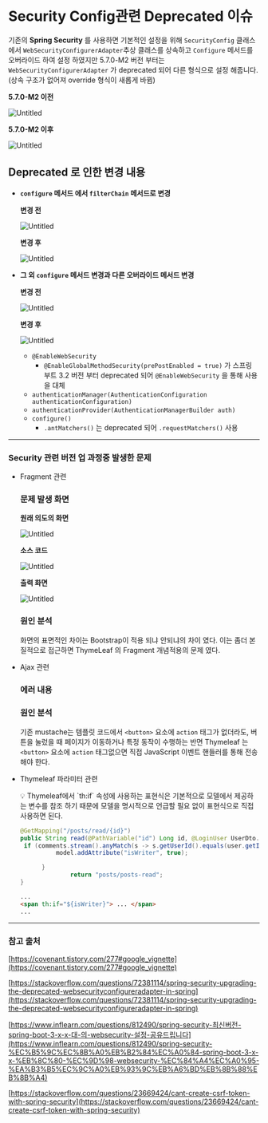 # Security Config관련 Deprecated 이슈

기존의 **Spring Security** 를 사용하면 기본적인 설정을 위해 `SecurityConfig` 클래스에서 `WebSecurityConfigurerAdapter`추상 클래스를 상속하고 `Configure` 메서드를 오버라이드 하여 설정 하였지만 5.7.0-M2 버전 부터는  `WebSecurityConfigurerAdapter` 가 deprecated 되어 다른 형식으로 설정 해줍니다. (상속 구조가 없어져 override 형식이 새롭게 바뀜)

**5.7.0-M2 이전**

![Untitled](Security%20Config%E1%84%80%E1%85%AA%E1%86%AB%E1%84%85%E1%85%A7%E1%86%AB%20Deprecated%20%E1%84%8B%E1%85%B5%E1%84%89%E1%85%B2%2026d1fac4feda43dab2fab9ea60214744/Untitled.png)

**5.7.0-M2 이후**

![Untitled](Security%20Config%E1%84%80%E1%85%AA%E1%86%AB%E1%84%85%E1%85%A7%E1%86%AB%20Deprecated%20%E1%84%8B%E1%85%B5%E1%84%89%E1%85%B2%2026d1fac4feda43dab2fab9ea60214744/Untitled%201.png)

## Deprecated 로 인한 변경 내용

- **`configure` 메서드 에서 `filterChain` 메서드로 변경**
    
    **변경 전**
    
    ![Untitled](Security%20Config%E1%84%80%E1%85%AA%E1%86%AB%E1%84%85%E1%85%A7%E1%86%AB%20Deprecated%20%E1%84%8B%E1%85%B5%E1%84%89%E1%85%B2%2026d1fac4feda43dab2fab9ea60214744/Untitled%202.png)
    
    **변경 후**
    
    ![Untitled](Security%20Config%E1%84%80%E1%85%AA%E1%86%AB%E1%84%85%E1%85%A7%E1%86%AB%20Deprecated%20%E1%84%8B%E1%85%B5%E1%84%89%E1%85%B2%2026d1fac4feda43dab2fab9ea60214744/Untitled%203.png)
    
- **그 외 `configure` 메서드 변경과 다른 오버라이드 메서드 변경**
    
    **변경 전**
    
    ![Untitled](Security%20Config%E1%84%80%E1%85%AA%E1%86%AB%E1%84%85%E1%85%A7%E1%86%AB%20Deprecated%20%E1%84%8B%E1%85%B5%E1%84%89%E1%85%B2%2026d1fac4feda43dab2fab9ea60214744/Untitled%204.png)
    
    **변경 후**
    
    ![Untitled](Security%20Config%E1%84%80%E1%85%AA%E1%86%AB%E1%84%85%E1%85%A7%E1%86%AB%20Deprecated%20%E1%84%8B%E1%85%B5%E1%84%89%E1%85%B2%2026d1fac4feda43dab2fab9ea60214744/Untitled%205.png)
    
    - `@EnableWebSecurity`
        - `@EnableGlobalMethodSecurity(prePostEnabled = true)` 가
        스프링 부트 3.2 버전 부터 deprecated 되어 `@EnableWebSecurity` 을 통해 사용을 대체
    - `authenticationManager(AuthenticationConfiguration authenticationConfiguration)`
    - `authenticationProvider(AuthenticationManagerBuilder auth)`
    - `configure()`
        - `.antMatchers()` 는 deprecated 되어 `.requestMatchers()` 사용

---

### Security 관련 버전 업 과정중 발생한 문제

- Fragment 관련
    
    ### 문제 발생 화면
    
    **원래 의도의 화면**
    
    ![Untitled](Mustache%20%E2%86%92%20Thymeleaf%20%E1%84%87%E1%85%A7%E1%86%AB%E1%84%92%E1%85%AA%E1%86%AB%206906effeaa2544aab4bdebd4dca20134/Untitled.png)
    
    **소스 코드**
    
    ![Untitled](Mustache%20%E2%86%92%20Thymeleaf%20%E1%84%87%E1%85%A7%E1%86%AB%E1%84%92%E1%85%AA%E1%86%AB%206906effeaa2544aab4bdebd4dca20134/Untitled%201.png)
    
    **출력 화면**
    
    ![Untitled](Mustache%20%E2%86%92%20Thymeleaf%20%E1%84%87%E1%85%A7%E1%86%AB%E1%84%92%E1%85%AA%E1%86%AB%206906effeaa2544aab4bdebd4dca20134/Untitled%202.png)
    
    ### 원인 분석
    
    화면의 표면적인 차이는 Bootstrap이 적용 되냐 안되냐의 차이 였다.
    이는 좀더 본질적으로 접근하면 ThymeLeaf 의 Fragment 개념적용의 문제 였다.
    
- Ajax 관련
    
    ### 에러 내용
    
    ### 원인 분석
    
    기존 mustache는 템플릿 코드에서 `<button>` 요소에 `action` 태그가 없더라도, 버튼을 눌렀을 때 페이지가 이동하거나 특정 동작이 수행하는 반면
    Thymeleaf 는 `<button>` 요소에 `action` 태그없으면 직접 JavaScript 이벤트 핸들러를 통해 전송해야 한다.
    
- Thymeleaf 파라미터 관련
    
    <aside>
    💡 Thymeleaf에서 `th:if` 속성에 사용하는 표현식은 기본적으로 모델에서 제공하는 변수를 참조
    하기 때문에 모델을 명시적으로 언급할 필요 없이 표현식으로 직접 사용하면 된다.
    
    </aside>
    
    ```java
    @GetMapping("/posts/read/{id}")
    public String read(@PathVariable("id") Long id, @LoginUser UserDto.Response user, Model model) {
     if (comments.stream().anyMatch(s -> s.getUserId().equals(user.getId()))) {
              model.addAttribute("isWriter", true);
    
          }
                  return "posts/posts-read";
    }
    ```
    
    ```html
    ...
    <span th:if="${isWriter}"> ... </span>
    ...
    ```
    

---

### 참고 출처

[https://covenant.tistory.com/277#google_vignette](https://covenant.tistory.com/277#google_vignette)

[https://stackoverflow.com/questions/72381114/spring-security-upgrading-the-deprecated-websecurityconfigureradapter-in-spring](https://stackoverflow.com/questions/72381114/spring-security-upgrading-the-deprecated-websecurityconfigureradapter-in-spring)

[https://www.inflearn.com/questions/812490/spring-security-최신버전-spring-boot-3-x-x-대-의-websecurity-설정-공유드립니다](https://www.inflearn.com/questions/812490/spring-security-%EC%B5%9C%EC%8B%A0%EB%B2%84%EC%A0%84-spring-boot-3-x-x-%EB%8C%80-%EC%9D%98-websecurity-%EC%84%A4%EC%A0%95-%EA%B3%B5%EC%9C%A0%EB%93%9C%EB%A6%BD%EB%8B%88%EB%8B%A4)

[https://stackoverflow.com/questions/23669424/cant-create-csrf-token-with-spring-security](https://stackoverflow.com/questions/23669424/cant-create-csrf-token-with-spring-security)